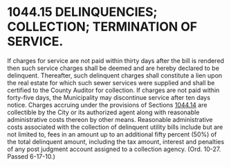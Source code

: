 1044.15 DELINQUENCIES; COLLECTION; TERMINATION OF SERVICE.
==========================================================

If charges for service are not paid within thirty days after the bill is
rendered then such service charges shall be deemed and are hereby
declared to be delinquent. Thereafter, such delinquent charges shall
constitute a lien upon the real estate for which such sewer services
were supplied and shall be certified to the County Auditor for
collection. If charges are not paid within forty-five days, the
Municipality may discontinue service after ten days notice. Charges
accruing under the provisions of Sections [1044.14](44cbbcd4.html) are
collectible by the City or its authorized agent along with reasonable
administrative costs thereon by other means. Reasonable administrative
costs associated with the collection of delinquent utility bills include
but are not limited to, fees in an amount up to an additional fifty
percent (50%) of the total delinquent amount, including the tax amount,
interest and penalties of any post judgment account assigned to a
collection agency. (Ord. 10-27. Passed 6-17-10.)
